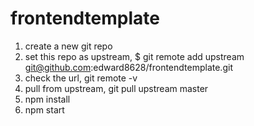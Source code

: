 # frontendtemplate


1. create a new git repo
2. set this repo as upstream, $ git remote add upstream git@github.com:edward8628/frontendtemplate.git
3. check the url, git remote -v
4. pull from upstream, git pull upstream master
5. npm install
6. npm start
